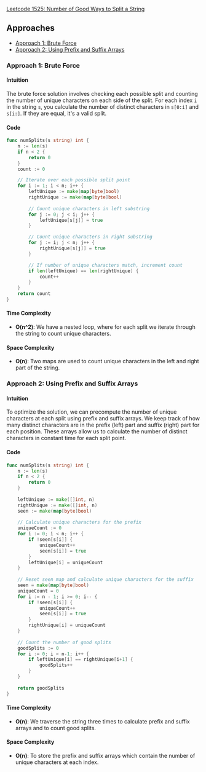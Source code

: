 [Leetcode 1525: Number of Good Ways to Split a String](https://leetcode.com/problems/number-of-good-ways-to-split-a-string/)

## Approaches
- [Approach 1: Brute Force](#approach-1-brute-force)
- [Approach 2: Using Prefix and Suffix Arrays](#approach-2-using-prefix-and-suffix-arrays)

### Approach 1: Brute Force

#### Intuition
The brute force solution involves checking each possible split and counting the number of unique characters on each side of the split. For each index `i` in the string `s`, you calculate the number of distinct characters in `s[0:i]` and `s[i:]`. If they are equal, it's a valid split.

#### Code
```go
func numSplits(s string) int {
    n := len(s)
    if n < 2 {
        return 0
    }
    count := 0

    // Iterate over each possible split point
    for i := 1; i < n; i++ {
        leftUnique := make(map[byte]bool)
        rightUnique := make(map[byte]bool)
        
        // Count unique characters in left substring
        for j := 0; j < i; j++ {
            leftUnique[s[j]] = true
        }

        // Count unique characters in right substring
        for j := i; j < n; j++ {
            rightUnique[s[j]] = true
        }

        // If number of unique characters match, increment count
        if len(leftUnique) == len(rightUnique) {
            count++
        }
    }
    return count
}
```

#### Time Complexity
- **O(n^2)**: We have a nested loop, where for each split we iterate through the string to count unique characters.
  
#### Space Complexity
- **O(n)**: Two maps are used to count unique characters in the left and right part of the string.

### Approach 2: Using Prefix and Suffix Arrays

#### Intuition
To optimize the solution, we can precompute the number of unique characters at each split using prefix and suffix arrays. We keep track of how many distinct characters are in the prefix (left) part and suffix (right) part for each position. These arrays allow us to calculate the number of distinct characters in constant time for each split point.

#### Code
```go
func numSplits(s string) int {
    n := len(s)
    if n < 2 {
        return 0
    }
    
    leftUnique := make([]int, n)
    rightUnique := make([]int, n)
    seen := make(map[byte]bool)
    
    // Calculate unique characters for the prefix
    uniqueCount := 0
    for i := 0; i < n; i++ {
        if !seen[s[i]] {
            uniqueCount++
            seen[s[i]] = true
        }
        leftUnique[i] = uniqueCount
    }
    
    // Reset seen map and calculate unique characters for the suffix
    seen = make(map[byte]bool)
    uniqueCount = 0
    for i := n - 1; i >= 0; i-- {
        if !seen[s[i]] {
            uniqueCount++
            seen[s[i]] = true
        }
        rightUnique[i] = uniqueCount
    }
    
    // Count the number of good splits
    goodSplits := 0
    for i := 0; i < n-1; i++ {
        if leftUnique[i] == rightUnique[i+1] {
            goodSplits++
        }
    }
    
    return goodSplits
}
```

#### Time Complexity
- **O(n)**: We traverse the string three times to calculate prefix and suffix arrays and to count good splits.

#### Space Complexity
- **O(n)**: To store the prefix and suffix arrays which contain the number of unique characters at each index.

